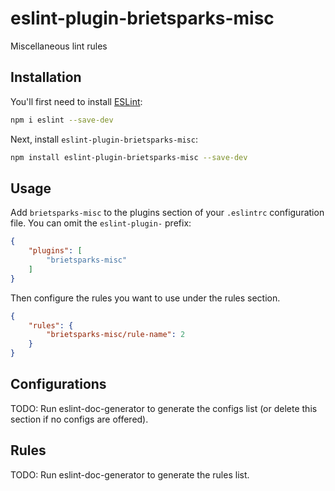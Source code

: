 # eslint-plugin-brietsparks-misc

Miscellaneous lint rules

## Installation

You'll first need to install [ESLint](https://eslint.org/):

```sh
npm i eslint --save-dev
```

Next, install `eslint-plugin-brietsparks-misc`:

```sh
npm install eslint-plugin-brietsparks-misc --save-dev
```

## Usage

Add `brietsparks-misc` to the plugins section of your `.eslintrc` configuration file. You can omit the `eslint-plugin-` prefix:

```json
{
    "plugins": [
        "brietsparks-misc"
    ]
}
```


Then configure the rules you want to use under the rules section.

```json
{
    "rules": {
        "brietsparks-misc/rule-name": 2
    }
}
```



## Configurations

<!-- begin auto-generated configs list -->
TODO: Run eslint-doc-generator to generate the configs list (or delete this section if no configs are offered).
<!-- end auto-generated configs list -->



## Rules

<!-- begin auto-generated rules list -->
TODO: Run eslint-doc-generator to generate the rules list.
<!-- end auto-generated rules list -->


